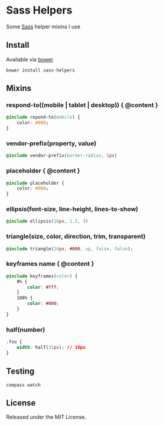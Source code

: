 # Sass Helpers

Some [Sass](http://sass-lang.com/) helper mixins I use

## Install

Available via [bower](http://bower.io/)

```
bower install sass-helpers
```

## Mixins

### respond-to((mobile | tablet | desktop)) { @content }

```css
@include repond-to(mobile) {
    color: #000;
}
```

### vendor-prefix(property, value)

```css
@include vendor-prefix(border-radius, 5px)
```

### placeholder { @content }

```css
@include placeholder {
    color: #000;
}
```

### ellipsis(font-size, line-height, lines-to-show)

```css
@include ellipsis(18px, 1.2, 3)
```

### triangle(size, color, direction, trim, transparent)

```css
@include triangle(24px, #000, up, false, false);
```

### keyframes name { @content }

```css
@include keyframes(color) {
    0% {
        color: #fff;
    }
    100% {
        color: #000;
    }
}
```

### half(number)

```css
.foo {
    width: half(32px); // 16px
}
```

## Testing

```
compass watch
```

## License

Released under the MIT License.
